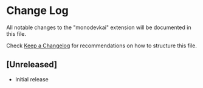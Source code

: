 # Change Log

All notable changes to the "monodevkai" extension will be documented in this file.

Check [Keep a Changelog](http://keepachangelog.com/) for recommendations on how to structure this file.

## [Unreleased]

- Initial release

